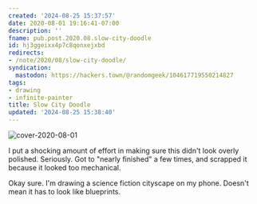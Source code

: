 ```yaml
---
created: '2024-08-25 15:37:57'
date: 2020-08-01 19:16:41-07:00
description: ''
fname: pub.post.2020.08.slow-city-doodle
id: hj3ggeixx4p7c8qonxejxbd
redirects:
- /note/2020/08/slow-city-doodle/
syndication:
  mastodon: https://hackers.town/@randomgeek/104617719550214827
tags:
- drawing
- infinite-painter
title: Slow City Doodle
updated: '2024-08-25 15:38:40'
---
```


![cover-2020-08-01](assets/img/2020/cover-2020-08-01.jpg)

I put a shocking amount of effort in making sure this didn't look overly polished. Seriously. Got to "nearly finished" a few times, and scrapped it because it looked too mechanical.

Okay sure. I'm drawing a science fiction cityscape on my phone. Doesn't mean it has to look like blueprints.